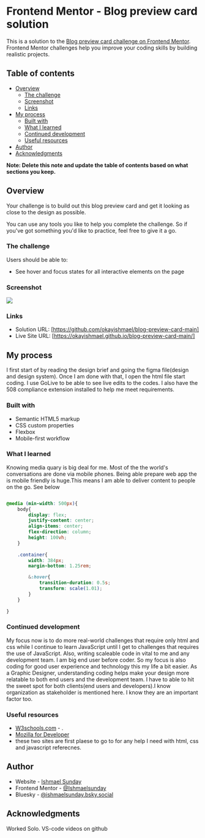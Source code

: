 # Frontend Mentor - Blog preview card solution

This is a solution to the [Blog preview card challenge on Frontend Mentor](https://www.frontendmentor.io/challenges/blog-preview-card-ckPaj01IcS). Frontend Mentor challenges help you improve your coding skills by building realistic projects. 

## Table of contents

- [Overview](#overview)
  - [The challenge](#the-challenge)
  - [Screenshot](#screenshot)
  - [Links](#links)
- [My process](#my-process)
  - [Built with](#built-with)
  - [What I learned](#what-i-learned)
  - [Continued development](#continued-development)
  - [Useful resources](#useful-resources)
- [Author](#author)
- [Acknowledgments](#acknowledgments)

**Note: Delete this note and update the table of contents based on what sections you keep.**

## Overview
Your challenge is to build out this blog preview card and get it looking as close to the design as possible.

You can use any tools you like to help you complete the challenge. So if you've got something you'd like to practice, feel free to give it a go.


### The challenge

Users should be able to:

- See hover and focus states for all interactive elements on the page

### Screenshot

![](./assets/images/screenshot.png)

### Links

- Solution URL: [https://github.com/okayishmael/blog-preview-card-main]
- Live Site URL: [https://okayishmael.github.io/blog-preview-card-main/]

## My process
I first start of by reading the design brief and going the figma file(design and design system).
Once I am done with that, I open the html file start coding. I use GoLive to be able to see live edits to the codes. I also have the 508 compliance extension installed to help me meet requirements.

### Built with

- Semantic HTML5 markup
- CSS custom properties
- Flexbox
- Mobile-first workflow


### What I learned

Knowing media quary is big deal for me. Most of the the world's conversations are done via mobile phones. Being able prepare web app the is mobile friendly is huge.This means I am able to deliver content to people on the go. See below


```css

@media (min-width: 500px){
    body{
        display: flex;
        justify-content: center;
        align-items: center;
        flex-direction: column;
        height: 100vh;
    }
    
    .container{
        width: 384px;
        margin-bottom: 1.25rem;

        &:hover{
            transition-duration: 0.5s;
            transform: scale(1.01);
        }
    }
    
}
```


### Continued development
My focus now is to do more real-world challenges that require only html and css while I continue to learn JavaScript until I get to challenges that requires the use of JavaScript. Also, writing scaleable code in vital to me and any development team. I am big end user before coder. So my focus is also coding for good user experience and technology this my life a bit easier. As a Graphic Designer, understanding coding helps make your design more relatable to both end users and the development team. I have to able to hit the sweet spot for both clients(end users and developers).I know  organization as stakeholder is mentioned here. I know they are an important factor too.


### Useful resources

- [W3schools.com](https://w3schools.com) - .
- [Mozilla for Developer](https://developer.mozilla.org/en-US/)
-  these two sites are first plaese to go to for  any help I need with html, css and javascript referecnes.


## Author

- Website - [Ishmael Sunday](https://linkedin.com/in/ishmael-sunday)
- Frontend Mentor - [@Ishmaelsunday](https://www.frontendmentor.io/profile/ishmaelsunday)
- Bluesky - [@ishmaelsunday.bsky.social](https://bsky.app/profile/ishmaelsunday.bsky.social)



## Acknowledgments
Worked Solo.
VS-code videos on github
